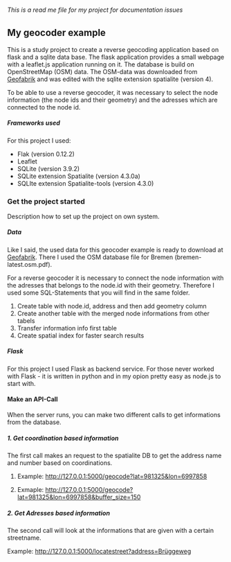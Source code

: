 ###### This is a read me file for my project for documentation issues

## My geocoder example

This is a study project to create a reverse geocoding application based on flask and a sqlite data base. The flask application provides a small webpage with a leaflet.js application running on it. The database is build on OpenStreetMap (OSM) data. The OSM-data was downloaded from [Geofabrik](http://www.geofabrik.de) and was edited with the sqlite extension spatialite (version 4). 

To be able to use a reverse geocoder, it was necessary to select the node information (the node ids and their geometry) and the adresses which are connected to the node id. 


##### Frameworks used

For this project I used: 

- Flak (version 0.12.2)
- Leaflet 
- SQLite (version 3.9.2)
- SQLite extension Spatialite (version 4.3.0a)
- SQLIte extension Spatialite-tools (version 4.3.0)


### Get the project started

Description how to set up the project on own system.

##### Data
Like I said, the used data for this geocoder example is ready to download at [Geofabrik](http://www.geofabrik.de). There I used the OSM database file for Bremen (bremen-latest.osm.pdf).

For a reverse geocoder it is necessary to connect the node information with the adresses that belongs to the node.id with their geometry. Therefore I used some SQL-Statements that you will find in the same folder.

1. Create table with node.id, address and  then add geometry column
2. Create another table with the merged node informations from other tabels
3. Transfer information info first table
4. Create spatial index for faster search results


##### Flask
For this project I used Flask as backend service. For those never worked with Flask - it is written in python and in my opion pretty easy as node.js to start with. 

#### Make an API-Call
When the server runs, you can make two different calls to get informations from the database.

##### 1. Get coordination based information
The first call makes an request to the spatialite DB to get the address name and number based on coordinations.

1. Example: http://127.0.0.1:5000/geocode?lat=981325&lon=6997858 

2. Exmaple: http://127.0.0.1:5000/geocode?lat=981325&lon=6997858&buffer_size=150

##### 2. Get Adresses based information
The second call will look at the informations that are given with a certain streetname.

Example: http://127.0.0.1:5000/locatestreet?address=Brüggeweg

